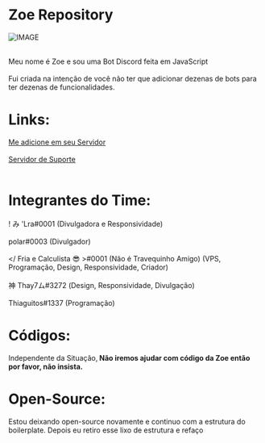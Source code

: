 # Zoe Repository
![IMAGE](https://cdn.discordapp.com/avatars/711341613930250330/98746a40f59eae76391a5a4ba9691588.png?size=2048)
<br><br>

Meu nome é Zoe e sou uma Bot Discord feita em JavaScript
<br><br>Fui criada na intenção de você não ter que adicionar dezenas de bots para ter dezenas de funcionalidades.
<br>

# Links:
[Me adicione em seu Servidor](https://discord.com/api/oauth2/authorize?client_id=711341613930250330&permissions=8&scope=bot)
<br><br>
[Servidor de Suporte](https://discord.gg/VdnPu5B) <br><br>

# Integrantes do Time:
! み 'Lra#0001 (Divulgadora e Responsividade)<br><br>
polar#0003 (Divulgador)<br><br>
</ Fria e Calculista 😎 >#0001 (Não é Travequinho Amigo) (VPS, Programação, Design, Responsividade, Criador)<br><br>
神 Thay7ム#3272 (Design, Responsividade, Divulgação)<br><br>
Thiaguitos#1337 (Programação)

# Códigos:
Independente da Situação,<b> Não iremos ajudar com código da Zoe então por favor, não insista.</b>

# Open-Source:
Estou deixando open-source novamente e continuo com a estrutura do boilerplate. Depois eu retiro esse lixo de estrutura e refaço 
